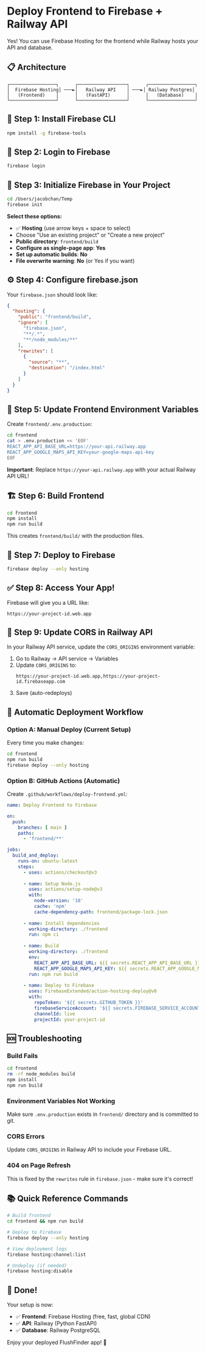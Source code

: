 # Deploy Frontend to Firebase + Railway API

Yes! You can use Firebase Hosting for the frontend while Railway hosts your API and database.

## 📋 Architecture

```
┌─────────────────┐      ┌──────────────────┐      ┌─────────────────┐
│  Firebase Hosting│ ───►│   Railway API    │ ───►│ Railway Postgres│
│   (Frontend)    │      │   (FastAPI)      │      │   (Database)    │
└─────────────────┘      └──────────────────┘      └─────────────────┘
```

## 🚀 Step 1: Install Firebase CLI

```bash
npm install -g firebase-tools
```

## 🔐 Step 2: Login to Firebase

```bash
firebase login
```

## 🎯 Step 3: Initialize Firebase in Your Project

```bash
cd /Users/jacobchan/Temp
firebase init
```

**Select these options:**
- ✅ **Hosting** (use arrow keys + space to select)
- Choose "Use an existing project" or "Create a new project"
- **Public directory**: `frontend/build`
- **Configure as single-page app**: **Yes**
- **Set up automatic builds**: **No**
- **File overwrite warning**: **No** (or Yes if you want)

## ⚙️ Step 4: Configure firebase.json

Your `firebase.json` should look like:

```json
{
  "hosting": {
    "public": "frontend/build",
    "ignore": [
      "firebase.json",
      "**/.*",
      "**/node_modules/**"
    ],
    "rewrites": [
      {
        "source": "**",
        "destination": "/index.html"
      }
    ]
  }
}
```

## 🔑 Step 5: Update Frontend Environment Variables

Create `frontend/.env.production`:

```bash
cd frontend
cat > .env.production << 'EOF'
REACT_APP_API_BASE_URL=https://your-api.railway.app
REACT_APP_GOOGLE_MAPS_API_KEY=your-google-maps-api-key
EOF
```

**Important**: Replace `https://your-api.railway.app` with your actual Railway API URL!

## 🏗️ Step 6: Build Frontend

```bash
cd frontend
npm install
npm run build
```

This creates `frontend/build/` with the production files.

## 🚀 Step 7: Deploy to Firebase

```bash
firebase deploy --only hosting
```

## ✅ Step 8: Access Your App!

Firebase will give you a URL like:
```
https://your-project-id.web.app
```

## 🔄 Step 9: Update CORS in Railway API

In your Railway API service, update the `CORS_ORIGINS` environment variable:

1. Go to Railway → API service → Variables
2. Update `CORS_ORIGINS` to:
   ```
   https://your-project-id.web.app,https://your-project-id.firebaseapp.com
   ```
3. Save (auto-redeploys)

## 🔄 Automatic Deployment Workflow

### Option A: Manual Deploy (Current Setup)

Every time you make changes:
```bash
cd frontend
npm run build
firebase deploy --only hosting
```

### Option B: GitHub Actions (Automatic)

Create `.github/workflows/deploy-frontend.yml`:

```yaml
name: Deploy Frontend to Firebase

on:
  push:
    branches: [ main ]
    paths:
      - 'frontend/**'

jobs:
  build_and_deploy:
    runs-on: ubuntu-latest
    steps:
      - uses: actions/checkout@v3
      
      - name: Setup Node.js
        uses: actions/setup-node@v3
        with:
          node-version: '18'
          cache: 'npm'
          cache-dependency-path: frontend/package-lock.json
      
      - name: Install dependencies
        working-directory: ./frontend
        run: npm ci
      
      - name: Build
        working-directory: ./frontend
        env:
          REACT_APP_API_BASE_URL: ${{ secrets.REACT_APP_API_BASE_URL }}
          REACT_APP_GOOGLE_MAPS_API_KEY: ${{ secrets.REACT_APP_GOOGLE_MAPS_API_KEY }}
        run: npm run build
      
      - name: Deploy to Firebase
        uses: FirebaseExtended/action-hosting-deploy@v0
        with:
          repoToken: '${{ secrets.GITHUB_TOKEN }}'
          firebaseServiceAccount: '${{ secrets.FIREBASE_SERVICE_ACCOUNT }}'
          channelId: live
          projectId: your-project-id
```

## 🆘 Troubleshooting

### Build Fails
```bash
cd frontend
rm -rf node_modules build
npm install
npm run build
```

### Environment Variables Not Working
Make sure `.env.production` exists in `frontend/` directory and is committed to git.

### CORS Errors
Update `CORS_ORIGINS` in Railway API to include your Firebase URL.

### 404 on Page Refresh
This is fixed by the `rewrites` rule in `firebase.json` - make sure it's correct!

## 📚 Quick Reference Commands

```bash
# Build frontend
cd frontend && npm run build

# Deploy to Firebase
firebase deploy --only hosting

# View deployment logs
firebase hosting:channel:list

# Undeploy (if needed)
firebase hosting:disable
```

## 🎉 Done!

Your setup is now:
- ✅ **Frontend**: Firebase Hosting (free, fast, global CDN)
- ✅ **API**: Railway (Python FastAPI)
- ✅ **Database**: Railway PostgreSQL

Enjoy your deployed FlushFinder app! 🚀
